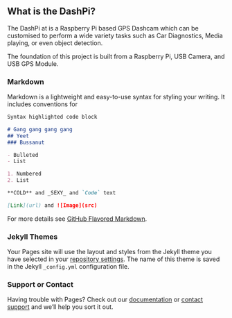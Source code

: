 ## What is the DashPi?

The DashPi at is a Raspberry Pi based GPS Dashcam which can be customised to perform a wide variety tasks such as Car Diagnostics, Media playing, or even object detection.

The foundation of this project is built from a Raspberry Pi, USB Camera, and USB GPS Module. 



### Markdown

Markdown is a lightweight and easy-to-use syntax for styling your writing. It includes conventions for

```markdown
Syntax highlighted code block

# Gang gang gang gang
## Yeet
### Bussanut

- Bulleted
- List

1. Numbered
2. List

**COLD** and _SEXY_ and `Code` text

[Link](url) and ![Image](src)
```

For more details see [GitHub Flavored Markdown](https://guides.github.com/features/mastering-markdown/).

### Jekyll Themes

Your Pages site will use the layout and styles from the Jekyll theme you have selected in your [repository settings](https://github.com/0xDani3l/DashPi/settings/pages). The name of this theme is saved in the Jekyll `_config.yml` configuration file.

### Support or Contact

Having trouble with Pages? Check out our [documentation](https://docs.github.com/categories/github-pages-basics/) or [contact support](https://support.github.com/contact) and we’ll help you sort it out.
